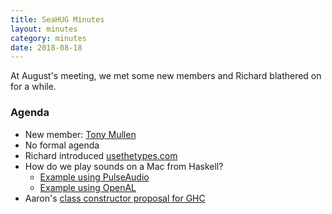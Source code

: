 ```yaml
---
title: SeaHUG Minutes
layout: minutes
category: minutes
date: 2018-08-18
---
```

At August's meeting, we met some new members and Richard blathered on for a while.

<!--more-->

### Agenda

* New member: [Tony Mullen][tony-mullen]
* No formal agenda
* Richard introduced [usethetypes.com][usethetypes.com]
* How do we play sounds on a Mac from Haskell?
  * [Example using PulseAudio][pulsetest]
  * [Example using OpenAL][haskell-openal-example]
* Aaron's [class constructor proposal for GHC][class-constructors]

[class-constructors]: https://github.com/aaronvargo/ghc-proposals/blob/class-constructors/proposals/class-constructors.rst
[haskell-openal-example]: https://github.com/seahug/haskell-openal-example
[pulsetest]: https://github.com/seahug/pulsetest
[tony-mullen]: https://github.com/tonymullen
[usethetypes.com]: https://usethetypes.com/
